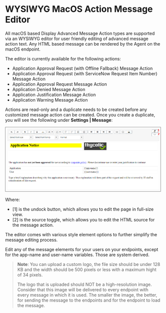 [title]: # (WYSIWYG Editor)
[tags]: # (action,macOS,message editor)
[priority]: # (6)
# WYSIWYG MacOS Action Message Editor

All macOS based Display Advanced Message Action types are supported via an WYSIWYG editor for user friendly editing of advanced message action text. Any HTML based message can be rendered by the Agent on the macOS endpoint.

The editor is currently available for the following actions:

* Application Approval Request (with Offline Fallback) Message Action
* Application Approval Request (with ServiceNow Request Item Number) Message Action
* Application Approval Request Message Action
* Application Denied Message Action
* Application Justification Message Action
* Application Warning Message Action

Actions are read-only and a duplicate needs to be created before any customized message action can be created. Once you create a duplicate, you will see the following under __Settings | Message__:

![wysiwyg](images/wysiwyg.png "What you see is what you get text editor for HTML message actions")

Where:

* [1] is the undock button, which allows you to edit the page in full-size view.
* [2] is the source toggle, which allows you to edit the HTML source for the message action.

The editor comes with various style element options to further simplify the message editing process.

Edit any of the message elements for your users on your endpoints, except for the app-name and user-name variables. Those are system derived.

>**Note**: You can upload a custom logo, the file size should be under 128 KB and the width should be 500 pixels or less with a maximum hight of 34 pixels.
>
>The logo that is uploaded should NOT be a high-resolution image. Consider that this image will be delivered to every endpoint with every message in which it is used. The smaller the image, the better, for sending the message to the endpoints and for the endpoint to load the message.
